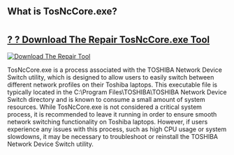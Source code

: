 ## What is TosNcCore.exe?

# <h2><a href="https://exedetect.com/download.php?TosNcCore.exe">? ? Download The Repair TosNcCore.exe Tool</a></h2>

[![Download The Repair Tool](https://exedetect.com/download-button.jpg)](https://exedetect.com/download.php?TosNcCore.exe)

TosNcCore.exe is a process associated with the TOSHIBA Network Device Switch utility, which is designed to allow users to easily switch between different network profiles on their Toshiba laptops. This executable file is typically located in the C:\Program Files\TOSHIBA\TOSHIBA Network Device Switch directory and is known to consume a small amount of system resources. While TosNcCore.exe is not considered a critical system process, it is recommended to leave it running in order to ensure smooth network switching functionality on Toshiba laptops. However, if users experience any issues with this process, such as high CPU usage or system slowdowns, it may be necessary to troubleshoot or reinstall the TOSHIBA Network Device Switch utility.